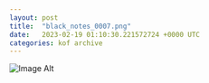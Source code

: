 ```yaml
---
layout:	post
title:	"black_notes_0007.png"
date:	2023-02-19 01:10:30.221572724 +0000 UTC
categories:	kof archive
---
```


![Image Alt](https://k0f.github.io/assets/black_notes_0007.png)